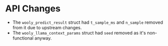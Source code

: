 # API Changes

* The `wooly_predict_result` struct had `t_sample_ms` and `n_sample` removed from it due to upstream changes.
* The `wooly_llama_context_params` struct had `seed` removed as it's non-functional anyway.